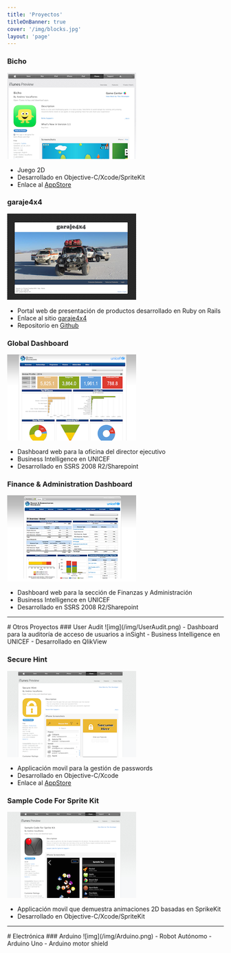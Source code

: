 ```yaml
---
title: 'Proyectos'
titleOnBanner: true
cover: '/img/blocks.jpg'
layout: 'page'
---
```


### Bicho

![img](/img/Bicho.png)
- Juego 2D  
- Desarrollado en Objective-C/Xcode/SpriteKit  
- Enlace al [AppStore](https://itunes.apple.com/us/app/bicho/id896508584?mt=8)

### garaje4x4
![img](/img/garaje4x4.png)
- Portal web de presentación de productos desarrollado en Ruby on Rails    
- Enlace al sitio [garaje4x4](https://garaje4x4.herokuapp.com)   
- Repositorio en [Github](http://avacaflores.github.com/store)    

### Global Dashboard
![img](/img/Gbldash.png)
- Dashboard web para la oficina del director ejecutivo  
- Business Intelligence en UNICEF  
- Desarrollado en SSRS 2008 R2/Sharepoint

### Finance & Administration Dashboard
![img](/img/DFAMDash.png)  
- Dashboard web para la sección de Finanzas y Administración  
- Business Intelligence en UNICEF  
- Desarrollado en SSRS 2008 R2/Sharepoint

<hr>
# Otros Proyectos
### User Audit
![img](/img/UserAudit.png)  
- Dashboard para la auditoría de acceso de usuarios a inSight  
- Business Intelligence en UNICEF  
- Desarrollado en QlikView

### Secure Hint

![img](/img/SecureHint.png)  
- Applicación movil para la gestión de passwords  
- Desarrollado en Objective-C/Xcode  
- Enlace al [AppStore](https://itunes.apple.com/us/app/secure-hint/id730187231?mt=8)

### Sample Code For Sprite Kit  
![img](/img/SampleCode.png)  
- Applicación movil que demuestra animaciones 2D basadas en SprikeKit  
- Desarrollado en Objective-C/Xcode/SpriteKit  

<hr>
# Electrónica
### Arduino
![img](/img/Arduino.png) 
- Robot Autónomo   
- Arduino Uno    
- Arduino motor shield   